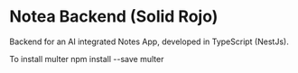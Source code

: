 # Notea Backend (Solid Rojo)

Backend for an AI integrated Notes App, developed in TypeScript (NestJs).

To install multer
npm install --save multer